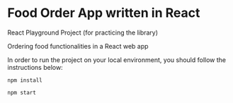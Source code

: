 # Food Order App written in React

React Playground Project (for practicing the library)

Ordering food functionalities in a React web app

In order to run the project on your local environment, you should follow the instructions below:

`npm install`

`npm start`
